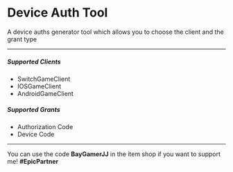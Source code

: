 # Device Auth Tool

A device auths generator tool which allows you to choose the client and the grant type

---

##### Supported Clients

* SwitchGameClient
* IOSGameClient
* AndroidGameClient

##### Supported Grants

* Authorization Code
* Device Code

---
You can use the code **BayGamerJJ** in the item shop if you want to support me! **#EpicPartner**